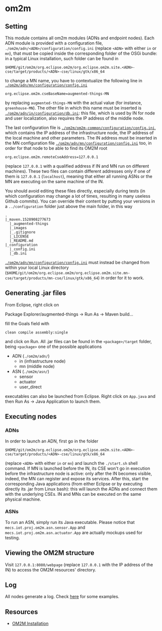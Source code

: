 # om2m

## Setting
This module contains all om2m modules (ADNs and endpoint nodes). Each ADN module is provided with a configuration file, ```./om2m/adn/<ADN>/configuration/config.ini``` (replace ```<ADN>``` with either ```in``` or ```mn```), that must be copied inside the corresponding folder of the OSGi bundle: in a typical Linux installation, such folder can be found in
```
$HOME/git/om2m/org.eclipse.om2m/org.eclipse.om2m.site.<ADN>-cse/target/products/<ADN>-cse/linux/gtk/x86_64
```
to change a MN name, you have to contextualize the following line in [```./om2m/adn/mn/configuration/config.ini```](https://github.com/openformatproj/augmented-things/blob/master/augmented-things/om2m/adn/mn/configuration/config.ini)
```
org.eclipse.om2m.cseBaseName=augmented-things-MN
```
by replacing ```augmented-things-MN``` with the actual value (for instance, ```greenhouse-MN```). The other file in which this name must be inserted is [```./om2m/adn/in/configuration/db.ini```](https://github.com/openformatproj/augmented-things/blob/master/augmented-things/om2m/adn/in/configuration/db.ini): this file, which is used by IN for node and user localization, also requires the IP address of the middle node.

The last configuration file is [```./om2m/om2m-common/configuration/config.ini```](https://github.com/openformatproj/augmented-things/blob/master/augmented-things/om2m/om2m-common/configuration/config.ini), which contains the IP address of the infrastructure node, the IP address of the local machine and other parameters. The IN address must be inserted in the MN configuration file [```./om2m/adn/mn/configuration/config.ini```](https://github.com/openformatproj/augmented-things/blob/master/augmented-things/om2m/adn/mn/configuration/config.ini) too, in order for that node to be able to find its OM2M root
```
org.eclipse.om2m.remoteCseAddress=127.0.0.1
```
(replace ```127.0.0.1``` with a qualified address if IN and MN run on different machines). These two files can contain different addresses only if one of them is ```127.0.0.1``` (```localhost```), meaning that either all running ASNs or the MN are executing on the same machine of the IN.

You should avoid editing these files directly, especially during tests (in which configuration may change a lot of times, resulting in many useless Github commits). You can override their content by putting your versions in a ```../configuration``` folder just above the main folder, in this way
```
.
|_maven.1528908277673
  |_augmented-things
  |_images
  |_.gitignore
  |_LICENSE
  |_README.md
|_configuration
  |_config.ini
  |_db.ini
```
[```./om2m/adn/mn/configuration/config.ini```](https://github.com/openformatproj/augmented-things/blob/master/augmented-things/om2m/adn/mn/configuration/config.ini) must instead be changed from within your local Linux directory (```$HOME/git/om2m/org.eclipse.om2m/org.eclipse.om2m.site.mn-cse/target/products/mn-cse/linux/gtk/x86_64```) in order for it to work.

## Generating .jar files
From Eclipse, right click on

Package Explorer/augmented-things -> Run As -> Maven build...

fill the Goals field with
```
clean compile assembly:single
```
and click on Run. All .jar files can be found in the ```<package>/target``` folder, being ```<package>``` one of the possible applications

* ADN (```./om2m/adn/```)
  * in (infrastructure node)
   * mn (middle node)
* ASN (```./om2m/asn/```)
   * sensor
   * actuator
   * user_direct

executables can also be launched from Eclipse. Right click on ```App.java``` and then Run As -> Java Application to launch them.

## Executing nodes

### ADNs
In order to launch an ADN, first go in the folder
```
$HOME/git/om2m/org.eclipse.om2m/org.eclipse.om2m.site.<ADN>-cse/target/products/<ADN>-cse/linux/gtk/x86_64
```
(replace ```<ADN>``` with either ```in``` or ```mn```) and launch the ```./start.sh``` shell command. If MN is launched before the IN, its CSE won't go in execution before the infrastructure node is active: only after the IN becomes visible, indeed, the MN can register and expose its services. After this, start the corresponding Java applications (from either Eclipse or by executing directly its .jar from Linux bash): this will launch the ADNs and connect them with the underlying CSEs. IN and MNs can be executed on the same physical machine.

### ASNs
To run an ASN, simply run its Java executable. Please notice that ```mecs.iot.proj.om2m.asn.sensor.App``` and ```mecs.iot.proj.om2m.asn.actuator.App``` are actually mockups used for testing.

## Viewing the OM2M structure
Visit ```127.0.0.1:8080/webpage``` (replace ```127.0.0.1``` with the IP address of the IN) to access the OM2M resources' directory.

## Log
All nodes generate a log. Check [here](https://github.com/openformatproj/augmented-things/tree/master/log) for some examples.

## Resources
* [OM2M Installation](https://people.unipi.it/giacomo_tanganelli/teaching/om2m/om2m-installation/)
